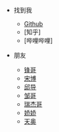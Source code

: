 <!-- _navbar.md -->

* 找到我
  * [Github](https://github.com/LinChentang)
  * [知乎]
  * [哔哩哔哩]

* 朋友
  * [锋哥](https://github.com/Relph1119)
  * [宋博](https://github.com/KMnO4-zx)
  * [邱导](https://github.com/clorisqiu1)
  * [邹哥](https://github.com/logan-zou)
  * [瑞杰哥](https://hrjtju.github.io/)
  * [娇娇](https://github.com/Aphasia0515)
  * [天奥](https://github.com/lta155)